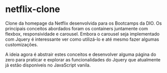 # netflix-clone
Clone da homepage da Netflix desenvolvida para os Bootcamps da DIO.
Os principais conceitos abordados foram os containers juntamente com flexbox, responsividade e carousel.
Embora o carousel seja implementado com Jquery é interessante ver como utilizá-lo e até mesmo fazer algumas customizações.

A ideia agora é abstrair estes conceitos e desenvolver alguma página do zero para praticar e explorar as funcionalidades do Jquery que atualmente já estão disponíveis no JavaScript vanila.
